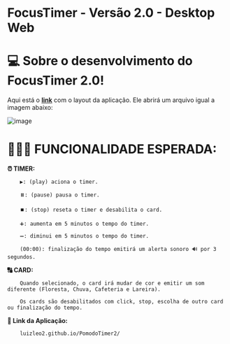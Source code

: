 # FocusTimer - Versão 2.0 - Desktop Web

# 💻 Sobre o desenvolvimento do **FocusTimer 2.0!**

Aqui está o [**link**](https://www.figma.com/file/dpNtIPSsOoztjP74zItdwi/Stage-05---Focus-Timer-2.0-(Copy)?node-id=0%3A1) com o layout da aplicação. Ele abrirá um arquivo igual a imagem abaixo:

![image](https://user-images.githubusercontent.com/112918889/193476461-32b4242a-4d07-43b2-906f-b8b407a34be4.png)

# 👨🏽‍💻 FUNCIONALIDADE ESPERADA:

**⏰ TIMER:**

		▶️: (play) aciona o timer.

		⏸️: (pause) pausa o timer.

		⏹️: (stop) reseta o timer e desabilita o card.

		➕: aumenta em 5 minutos o tempo do timer.

		➖: diminui em 5 minutos o tempo do timer.

		(00:00): finalização do tempo emitirá um alerta sonoro 🔊 por 3 segundos.



**🔠 CARD:**

		Quando selecionado, o card irá mudar de cor e emitir um som diferente (Floresta, Chuva, Cafeteria e Lareira).
		
		Os cards são desabilitados com click, stop, escolha de outro card ou finalização do tempo.

**📱 Link da Aplicação:**

 		luizleo2.github.io/PomodoTimer2/
